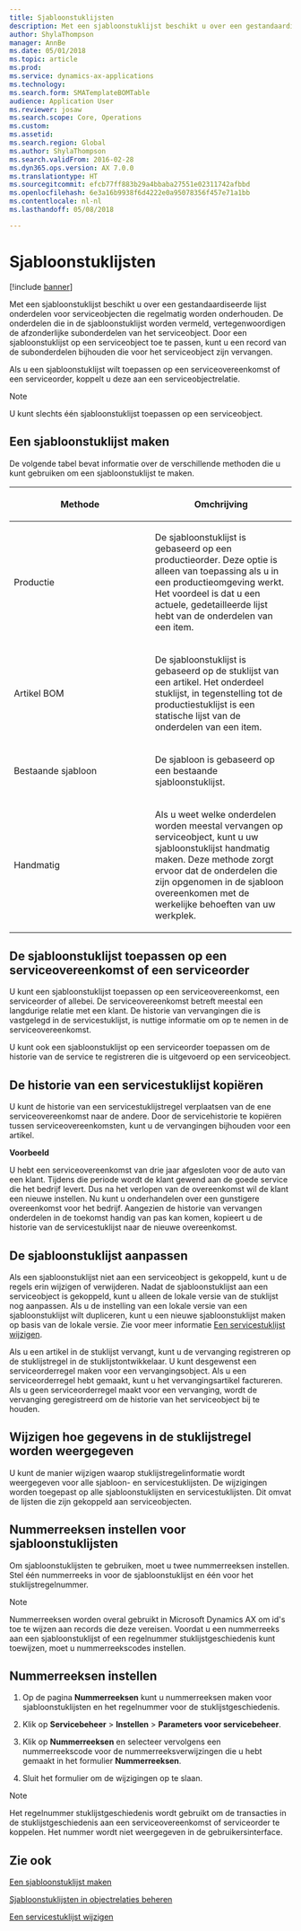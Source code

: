 ```yaml
---
title: Sjabloonstuklijsten
description: Met een sjabloonstuklijst beschikt u over een gestandaardiseerde lijst onderdelen voor serviceobjecten die regelmatig worden onderhouden.
author: ShylaThompson
manager: AnnBe
ms.date: 05/01/2018
ms.topic: article
ms.prod: 
ms.service: dynamics-ax-applications
ms.technology: 
ms.search.form: SMATemplateBOMTable
audience: Application User
ms.reviewer: josaw
ms.search.scope: Core, Operations
ms.custom: 
ms.assetid: 
ms.search.region: Global
ms.author: ShylaThompson
ms.search.validFrom: 2016-02-28
ms.dyn365.ops.version: AX 7.0.0
ms.translationtype: HT
ms.sourcegitcommit: efcb77ff883b29a4bbaba27551e02311742afbbd
ms.openlocfilehash: 6e3a16b9938f6d4222e0a95078356f457e71a1bb
ms.contentlocale: nl-nl
ms.lasthandoff: 05/08/2018

---
```


# <a name="template-boms"></a>Sjabloonstuklijsten    

[!include [banner](../includes/banner.md)]


Met een sjabloonstuklijst beschikt u over een gestandaardiseerde lijst onderdelen voor serviceobjecten die regelmatig worden onderhouden. De onderdelen die in de sjabloonstuklijst worden vermeld, vertegenwoordigen de afzonderlijke subonderdelen van het serviceobject. Door een sjabloonstuklijst op een serviceobject toe te passen, kunt u een record van de subonderdelen bijhouden die voor het serviceobject zijn vervangen.

Als u een sjabloonstuklijst wilt toepassen op een serviceovereenkomst of een serviceorder, koppelt u deze aan een serviceobjectrelatie.


> [!NOTE]
> <P>U kunt slechts één sjabloonstuklijst toepassen op een serviceobject.</P>

## <a name="create-a-template-bom"></a>Een sjabloonstuklijst maken

De volgende tabel bevat informatie over de verschillende methoden die u kunt gebruiken om een sjabloonstuklijst te maken.

<table>
<colgroup>
<col style="width: 50%" />
<col style="width: 50%" />
</colgroup>
<thead>
<tr class="header">
<th><p>Methode</p></th>
<th><p>Omchrijving</p></th>
</tr>
</thead>
<tbody>
<tr class="odd">
<td><p>Productie</p></td>
<td><p>De sjabloonstuklijst is gebaseerd op een productieorder. Deze optie is alleen van toepassing als u in een productieomgeving werkt. Het voordeel is dat u een actuele, gedetailleerde lijst hebt van de onderdelen van een item.</p></td>
</tr>
<tr class="even">
<td><p>Artikel BOM</p></td>
<td><p>De sjabloonstuklijst is gebaseerd op de stuklijst van een artikel. Het onderdeel stuklijst, in tegenstelling tot de productiestuklijst is een statische lijst van de onderdelen van een item.</p></td>
</tr>
<tr class="odd">
<td><p>Bestaande sjabloon</p></td>
<td><p>De sjabloon is gebaseerd op een bestaande sjabloonstuklijst.</p></td>
</tr>
<tr class="even">
<td><p>Handmatig</p></td>
<td><p>Als u weet welke onderdelen worden meestal vervangen op serviceobject, kunt u uw sjabloonstuklijst handmatig maken. Deze methode zorgt ervoor dat de onderdelen die zijn opgenomen in de sjabloon overeenkomen met de werkelijke behoeften van uw werkplek.</p></td>
</tr>
</tbody>
</table>


## <a name="apply-the-template-bom-to-a-service-agreement-or-service-order"></a>De sjabloonstuklijst toepassen op een serviceovereenkomst of een serviceorder

U kunt een sjabloonstuklijst toepassen op een serviceovereenkomst, een serviceorder of allebei. De serviceovereenkomst betreft meestal een langdurige relatie met een klant. De historie van vervangingen die is vastgelegd in de servicestuklijst, is nuttige informatie om op te nemen in de serviceovereenkomst.

U kunt ook een sjabloonstuklijst op een serviceorder toepassen om de historie van de service te registreren die is uitgevoerd op een serviceobject.

## <a name="copy-the-history-of-a-service-bom"></a>De historie van een servicestuklijst kopiëren

U kunt de historie van een servicestuklijstregel verplaatsen van de ene serviceovereenkomst naar de andere. Door de servicehistorie te kopiëren tussen serviceovereenkomsten, kunt u de vervangingen bijhouden voor een artikel.

**Voorbeeld**

U hebt een serviceovereenkomst van drie jaar afgesloten voor de auto van een klant. Tijdens die periode wordt de klant gewend aan de goede service die het bedrijf levert. Dus na het verlopen van de overeenkomst wil de klant een nieuwe instellen. Nu kunt u onderhandelen over een gunstigere overeenkomst voor het bedrijf. Aangezien de historie van vervangen onderdelen in de toekomst handig van pas kan komen, kopieert u de historie van de servicestuklijst naar de nieuwe overeenkomst.

## <a name="modify-the-template-bom"></a>De sjabloonstuklijst aanpassen

Als een sjabloonstuklijst niet aan een serviceobject is gekoppeld, kunt u de regels erin wijzigen of verwijderen. Nadat de sjabloonstuklijst aan een serviceobject is gekoppeld, kunt u alleen de lokale versie van de stuklijst nog aanpassen. Als u de instelling van een lokale versie van een sjabloonstuklijst wilt dupliceren, kunt u een nieuwe sjabloonstuklijst maken op basis van de lokale versie. Zie voor meer informatie [Een servicestuklijst wijzigen](modify-service-bom.md).

Als u een artikel in de stuklijst vervangt, kunt u de vervanging registreren op de stuklijstregel in de stuklijstontwikkelaar. U kunt desgewenst een serviceorderregel maken voor een vervangingsobject. Als u een serviceorderregel hebt gemaakt, kunt u het vervangingsartikel factureren. Als u geen serviceorderregel maakt voor een vervanging, wordt de vervanging geregistreerd om de historie van het serviceobject bij te houden.

## <a name="change-how-information-on-the-bom-line-is-displayed"></a>Wijzigen hoe gegevens in de stuklijstregel worden weergegeven

U kunt de manier wijzigen waarop stuklijstregelinformatie wordt weergegeven voor alle sjabloon- en servicestuklijsten. De wijzigingen worden toegepast op alle sjabloonstuklijsten en servicestuklijsten. Dit omvat de lijsten die zijn gekoppeld aan serviceobjecten.

## <a name="set-up-number-sequences-for-template-boms"></a>Nummerreeksen instellen voor sjabloonstuklijsten

Om sjabloonstuklijsten te gebruiken, moet u twee nummerreeksen instellen. Stel één nummerreeks in voor de sjabloonstuklijst en één voor het stuklijstregelnummer.


> [!NOTE]
> <P>Nummerreeksen worden overal gebruikt in Microsoft Dynamics AX om id's toe te wijzen aan records die deze vereisen. Voordat u een nummerreeks aan een sjabloonstuklijst of een regelnummer stuklijstgeschiedenis kunt toewijzen, moet u nummerreekscodes instellen.</P>


## <a name="set-up-number-sequences"></a>Nummerreeksen instellen

1.  Op de pagina **Nummerreeksen** kunt u nummerreeksen maken voor sjabloonstuklijsten en het regelnummer voor de stuklijstgeschiedenis. 

2.  Klik op **Servicebeheer** \> **Instellen** \> **Parameters voor servicebeheer**.

3.  Klik op **Nummerreeksen** en selecteer vervolgens een nummerreekscode voor de nummerreeksverwijzingen die u hebt gemaakt in het formulier **Nummerreeksen**.

4.  Sluit het formulier om de wijzigingen op te slaan.


> [!NOTE]
> <P>Het regelnummer stuklijstgeschiedenis wordt gebruikt om de transacties in de stuklijstgeschiedenis aan een serviceovereenkomst of serviceorder te koppelen. Het nummer wordt niet weergegeven in de gebruikersinterface.</P>



## <a name="see-also"></a>Zie ook

[Een sjabloonstuklijst maken](create-template-bom.md)

[Sjabloonstuklijsten in objectrelaties beheren](manage-template-boms-on-object-relations.md)

[Een servicestuklijst wijzigen](modify-service-bom.md)

 



